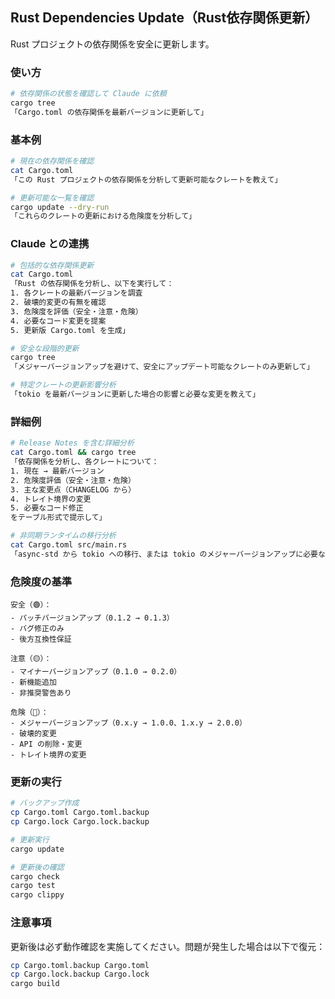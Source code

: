 ## Rust Dependencies Update（Rust依存関係更新）

Rust プロジェクトの依存関係を安全に更新します。

### 使い方

```bash
# 依存関係の状態を確認して Claude に依頼
cargo tree
「Cargo.toml の依存関係を最新バージョンに更新して」
```

### 基本例

```bash
# 現在の依存関係を確認
cat Cargo.toml
「この Rust プロジェクトの依存関係を分析して更新可能なクレートを教えて」

# 更新可能な一覧を確認
cargo update --dry-run
「これらのクレートの更新における危険度を分析して」
```

### Claude との連携

```bash
# 包括的な依存関係更新
cat Cargo.toml
「Rust の依存関係を分析し、以下を実行して：
1. 各クレートの最新バージョンを調査
2. 破壊的変更の有無を確認
3. 危険度を評価（安全・注意・危険）
4. 必要なコード変更を提案
5. 更新版 Cargo.toml を生成」

# 安全な段階的更新
cargo tree
「メジャーバージョンアップを避けて、安全にアップデート可能なクレートのみ更新して」

# 特定クレートの更新影響分析
「tokio を最新バージョンに更新した場合の影響と必要な変更を教えて」
```

### 詳細例

```bash
# Release Notes を含む詳細分析
cat Cargo.toml && cargo tree
「依存関係を分析し、各クレートについて：
1. 現在 → 最新バージョン
2. 危険度評価（安全・注意・危険）
3. 主な変更点（CHANGELOG から）
4. トレイト境界の変更
5. 必要なコード修正
をテーブル形式で提示して」

# 非同期ランタイムの移行分析
cat Cargo.toml src/main.rs
「async-std から tokio への移行、または tokio のメジャーバージョンアップに必要な変更をすべて提示して」
```

### 危険度の基準

```
安全（🟢）：
- パッチバージョンアップ（0.1.2 → 0.1.3）
- バグ修正のみ
- 後方互換性保証

注意（🟡）：
- マイナーバージョンアップ（0.1.0 → 0.2.0）
- 新機能追加
- 非推奨警告あり

危険（🔴）：
- メジャーバージョンアップ（0.x.y → 1.0.0、1.x.y → 2.0.0）
- 破壊的変更
- API の削除・変更
- トレイト境界の変更
```

### 更新の実行

```bash
# バックアップ作成
cp Cargo.toml Cargo.toml.backup
cp Cargo.lock Cargo.lock.backup

# 更新実行
cargo update

# 更新後の確認
cargo check
cargo test
cargo clippy
```

### 注意事項

更新後は必ず動作確認を実施してください。問題が発生した場合は以下で復元：

```bash
cp Cargo.toml.backup Cargo.toml
cp Cargo.lock.backup Cargo.lock
cargo build
```